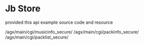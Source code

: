 # Jb Store

provided this api example source code and resource


/agx/main/cgi/musicinfo_secure/
/agx/main/cgi/packinfo_secure/
/agx/main/cgi/packlist_secure/